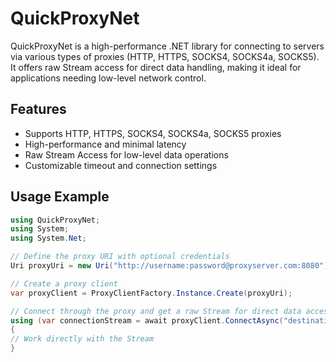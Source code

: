 # QuickProxyNet

QuickProxyNet is a high-performance .NET library for connecting to servers via various types of proxies (HTTP, HTTPS, SOCKS4, SOCKS4a, SOCKS5). It offers raw Stream access for direct data handling, making it ideal for applications needing low-level network control.

## Features
- Supports HTTP, HTTPS, SOCKS4, SOCKS4a, SOCKS5 proxies
- High-performance and minimal latency
- Raw Stream Access for low-level data operations
- Customizable timeout and connection settings

## Usage Example

```csharp
using QuickProxyNet;
using System;
using System.Net;

// Define the proxy URI with optional credentials
Uri proxyUri = new Uri("http://username:password@proxyserver.com:8080");

// Create a proxy client
var proxyClient = ProxyClientFactory.Instance.Create(proxyUri);

// Connect through the proxy and get a raw Stream for direct data access
using (var connectionStream = await proxyClient.ConnectAsync("destinationserver.com", 80))
{
// Work directly with the Stream
}
```
